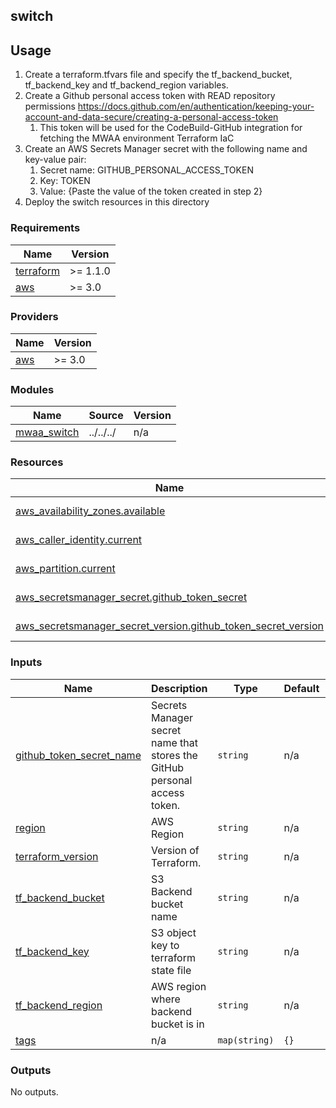 ## switch

## Usage

1. Create a terraform.tfvars file and specify the tf_backend_bucket, tf_backend_key and tf_backend_region variables. 
2. Create a Github personal access token with READ repository permissions https://docs.github.com/en/authentication/keeping-your-account-and-data-secure/creating-a-personal-access-token
   1. This token will be used for the CodeBuild-GitHub integration for fetching the MWAA environment Terraform IaC
3. Create an AWS Secrets Manager secret with the following name and key-value pair:
   1. Secret name: GITHUB_PERSONAL_ACCESS_TOKEN
   2. Key: TOKEN
   3. Value: {Paste the value of the token created in step 2}
4. Deploy the switch resources in this directory


<!-- BEGIN_TF_DOCS -->
### Requirements

| Name | Version |
|------|---------|
| <a name="requirement_terraform"></a> [terraform](#requirement\_terraform) | >= 1.1.0 |
| <a name="requirement_aws"></a> [aws](#requirement\_aws) | >= 3.0 |

### Providers

| Name | Version |
|------|---------|
| <a name="provider_aws"></a> [aws](#provider\_aws) | >= 3.0 |

### Modules

| Name | Source | Version |
|------|--------|---------|
| <a name="module_mwaa_switch"></a> [mwaa\_switch](#module\_mwaa\_switch) | ../../../ | n/a |

### Resources

| Name | Type |
|------|------|
| [aws_availability_zones.available](https://registry.terraform.io/providers/hashicorp/aws/latest/docs/data-sources/availability_zones) | data source |
| [aws_caller_identity.current](https://registry.terraform.io/providers/hashicorp/aws/latest/docs/data-sources/caller_identity) | data source |
| [aws_partition.current](https://registry.terraform.io/providers/hashicorp/aws/latest/docs/data-sources/partition) | data source |
| [aws_secretsmanager_secret.github_token_secret](https://registry.terraform.io/providers/hashicorp/aws/latest/docs/data-sources/secretsmanager_secret) | data source |
| [aws_secretsmanager_secret_version.github_token_secret_version](https://registry.terraform.io/providers/hashicorp/aws/latest/docs/data-sources/secretsmanager_secret_version) | data source |

### Inputs

| Name | Description | Type | Default | Required |
|------|-------------|------|---------|:--------:|
| <a name="input_github_token_secret_name"></a> [github\_token\_secret\_name](#input\_github\_token\_secret\_name) | Secrets Manager secret name that stores the GitHub personal access token. | `string` | n/a | yes |
| <a name="input_region"></a> [region](#input\_region) | AWS Region | `string` | n/a | yes |
| <a name="input_terraform_version"></a> [terraform\_version](#input\_terraform\_version) | Version of Terraform. | `string` | n/a | yes |
| <a name="input_tf_backend_bucket"></a> [tf\_backend\_bucket](#input\_tf\_backend\_bucket) | S3 Backend bucket name | `string` | n/a | yes |
| <a name="input_tf_backend_key"></a> [tf\_backend\_key](#input\_tf\_backend\_key) | S3 object key to terraform state file | `string` | n/a | yes |
| <a name="input_tf_backend_region"></a> [tf\_backend\_region](#input\_tf\_backend\_region) | AWS region where backend bucket is in | `string` | n/a | yes |
| <a name="input_tags"></a> [tags](#input\_tags) | n/a | `map(string)` | `{}` | no |

### Outputs

No outputs.
<!-- END_TF_DOCS -->
